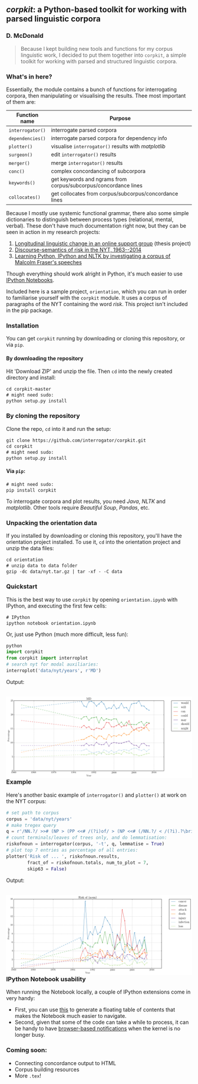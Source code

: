 ## *corpkit*: a Python-based toolkit for working with parsed linguistic corpora

### D. McDonald

> Because I kept building new tools and functions for my corpus linguistic work, I decided to put them together into `corpkit`, a simple toolkit for working with parsed and structured linguistic corpora.

### What's in here?

Essentially, the module contains a bunch of functions for interrogating corpora, then manipulating or visualising the results. Thee most important of them are:

| **Function name** | Purpose                            | 
| ----------------- | ---------------------------------- | 
| `interrogator()`  | interrogate parsed corpora         | 
| `dependencies()`  | interrogate parsed corpora for dependency info        | 
| `plotter()`       | visualise `interrogator()` results with *matplotlib* | 
| `surgeon()`       | edit `interrogator()` results      | 
| `merger()`       | merge `interrogator()` results      | 
| `conc()`          | complex concordancing of subcorpora | 
| `keywords()`          | get keywords and ngrams from corpus/subcorpus/concordance lines | 
| `collocates()`          | get collocates from corpus/subcorpus/concordance lines | 

Because I mostly use systemic functional grammar, there also some simple dictionaries to distinguish between process types (relational, mental, verbal). These don't have much documentation right now, but they can be seen in action in my research projects:

1. [Longitudinal linguistic change in an online support group](https://github.com/interrogator/sfl_corpling) (thesis project)
2. [Discourse-semantics of risk in the NYT, 1963--2014](https://github.com/interrogator/risk)
3. [Learning Python, IPython and NLTK by investigating a corpus of Malcolm Fraser's speeches](https://github.com/resbaz/nltk)

Though everything should work alright in Python, it's much easier to use [IPython Notebooks](http://ipython.org/notebook.html). 

Included here is a sample project, `orientation`, which you can run in order to familiarise yourself with the `corpkit` module. It uses a corpus of paragraphs of the NYT containing the word *risk*. This project isn't included in the pip package.

### Installation

You can get `corpkit` running by downloading or cloning this repository, or via `pip`.

#### By downloading the repository

Hit 'Download ZIP' and unzip the file. Then `cd` into the newly created directory and install:

```shell
cd corpkit-master
# might need sudo:
python setup.py install
```

### By cloning the repository

Clone the repo, ``cd`` into it and run the setup:

```shell
git clone https://github.com/interrogator/corpkit.git
cd corpkit
# might need sudo:
python setup.py install
```

#### Via `pip`:

```shell
# might need sudo:
pip install corpkit
```

To interrogate corpora and plot results, you need *Java*, *NLTK* and *matplotlib*. Other tools require *Beautiful Soup*, *Pandas*, etc. 

### Unpacking the orientation data

If you installed by downloading or cloning this repository, you'll have the orientation project installed. To use it, `cd` into the orientation project and unzip the data files:

```shell
cd orientation
# unzip data to data folder
gzip -dc data/nyt.tar.gz | tar -xf - -C data
```

### Quickstart

This is the best way to use `corpkit` by opening `orientation.ipynb` with IPython, and executing the first few cells:

```shell
# IPython
ipython notebook orientation.ipynb
```

Or, just use Python (much more difficult, less fun):

```python
python
import corpkit
from corpkit import interroplot
# search nyt for modal auxiliaries:
interroplot('data/nyt/years', r'MD')
```

Output: 

<br>
<img style="float:left" src="https://raw.githubusercontent.com/interrogator/risk/master/images/md.png" />
<br>

### Example

Here's another basic example of `interrogator()` and `plotter()` at work on the NYT corpus:

```python
# set path to corpus
corpus = 'data/nyt/years'
# make tregex query
q = r'/NN.?/ >># (NP > (PP <<# /(?i)of/ > (NP <<# (/NN.?/ < /(?i).?\brisk.?/))))'
# count terminals/leaves of trees only, and do lemmatisation:
riskofnoun = interrogator(corpus, '-t', q, lemmatise = True)
# plot top 7 entries as percentage of all entries:
plotter('Risk of ... ', riskofnoun.results, 
        fract_of = riskofnoun.totals, num_to_plot = 7, 
        skip63 = False)
```

Output: 

<br>
<img style="float:left" src="https://raw.githubusercontent.com/interrogator/risk/master/images/riskofnoun.png" />
<br>

### IPython Notebook usability

When running the Notebook locally, a couple of IPython extensions come in very handy:

* First, you can use [this](https://github.com/minrk/ipython_extensions) to generate a floating table of contents that makes the Notebook much easier to navigate.
* Second, given that some of the code can take a while to process, it can be handy to have [browser-based notifications](https://github.com/sjpfenninger/ipython-extensions) when the kernel is no longer busy.

### Coming soon:

* Connecting concordance output to HTML
* Corpus building resources
* More `.tex`!


